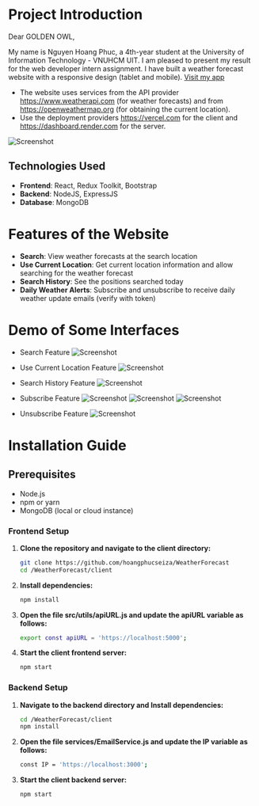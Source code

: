 # Project Introduction

Dear GOLDEN OWL,

My name is Nguyen Hoang Phuc, a 4th-year student at the University of Information Technology - VNUHCM UIT. I am pleased to present my result for the web developer intern assignment. I have built a weather forecast website with a responsive design (tablet and mobile). [Visit my app](https://weather-forecast-frontend-smoky.vercel.app/)
* The website uses services from the API provider https://www.weatherapi.com (for weather forecasts) and from  https://openweathermap.org (for obtaining the current location).
* Use the deployment providers https://vercel.com for the client and https://dashboard.render.com for the server.

![Screenshot](./demo/main.png)

## Technologies Used

- **Frontend**: React, Redux Toolkit, Bootstrap
- **Backend**: NodeJS, ExpressJS
- **Database**: MongoDB

# Features of the Website
- **Search**: View weather forecasts at the search location
- **Use Current Location**: Get current location information and allow searching for the weather forecast 
- **Search History**: See the positions searched today
- **Daily Weather Alerts**: Subscribe and unsubscribe to receive daily weather update emails (verify with token)

# Demo of Some Interfaces
- Search Feature
![Screenshot](./demo/search.png)

- Use Current Location Feature
![Screenshot](./demo/useLocation.png)


- Search History Feature
![Screenshot](./demo/history.png)


- Subscribe Feature
![Screenshot](./demo/subscibe.png)
![Screenshot](./demo/verifymail.png)
![Screenshot](./demo/verifysuccess.png)

- Unsubscribe Feature
![Screenshot](./demo/unsubsribe.png)

# Installation Guide
## Prerequisites
- Node.js
- npm or yarn
- MongoDB (local or cloud instance)

### Frontend Setup
1. **Clone the repository and navigate to the client directory:**
   ```bash
   git clone https://github.com/hoangphucseiza/WeatherForecast
   cd /WeatherForecast/client
   
2. **Install dependencies:**
   ```bash
   npm install
3. **Open the file src/utils/apiURL.js and update the apiURL variable as follows:**
   ```bash
   export const apiURL = 'https://localhost:5000';

4. **Start the client frontend server:**
   ```bash
   npm start
### Backend Setup
1. **Navigate to the backend directory and Install dependencies:**
   ```bash
   cd /WeatherForecast/client
   npm install
   
2. **Open the file services/EmailService.js and update the IP variable as follows:**
   ```bash
   const IP = 'https://localhost:3000';

3. **Start the client backend server:**
   ```bash
   npm start
